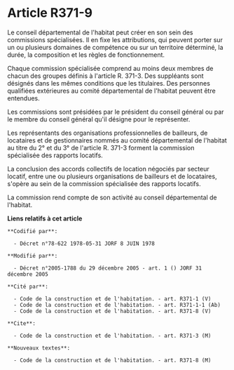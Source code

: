 # Article R371-9

Le conseil départemental de l'habitat peut créer en son sein des commissions spécialisées. Il en fixe les attributions, qui
peuvent porter sur un ou plusieurs domaines de compétence ou sur un territoire déterminé, la durée, la composition et les
règles de fonctionnement.

Chaque commission spécialisée comprend au moins deux membres de chacun des groupes définis à l'article R. 371-3. Des
suppléants sont désignés dans les mêmes conditions que les titulaires. Des personnes qualifiées extérieures au comité
départemental de l'habitat peuvent être entendues.

Les commissions sont présidées par le président du conseil général ou par le membre du conseil général qu'il désigne pour le
représenter.

Les représentants des organisations professionnelles de bailleurs, de locataires et de gestionnaires nommés au comité
départemental de l'habitat au titre du 2° et du 3° de l'article R. 371-3 forment la commission spécialisée des rapports
locatifs.

La conclusion des accords collectifs de location négociés par secteur locatif, entre une ou plusieurs organisations de
bailleurs et de locataires, s'opère au sein de la commission spécialisée des rapports locatifs.

La commission rend compte de son activité au conseil départemental de l'habitat.

**Liens relatifs à cet article**

	**Codifié par**:

	  - Décret n°78-622 1978-05-31 JORF 8 JUIN 1978

	**Modifié par**:

	  - Décret n°2005-1788 du 29 décembre 2005 - art. 1 () JORF 31 décembre 2005

	**Cité par**:

	  - Code de la construction et de l'habitation. - art. R371-1 (V)
	  - Code de la construction et de l'habitation. - art. R371-1-1 (Ab)
	  - Code de la construction et de l'habitation. - art. R371-8 (V)

	**Cite**:

	  - Code de la construction et de l'habitation. - art. R371-3 (M)

	**Nouveaux textes**:

	  - Code de la construction et de l'habitation. - art. R371-8 (M)
